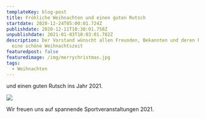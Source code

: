 ```yaml
---
templateKey: blog-post
title: Fröhliche Weihnachten und einen guten Rutsch
startdate: 2020-12-24T05:00:01.724Z
publishdate: 2020-12-11T10:30:01.758Z
unpublishdate: 2021-01-03T10:03:01.782Z
description: Der Vorstand wünscht allen Freunden, Bekannten und deren Familien
  eine schöne Weihnachtszeit
featuredpost: false
featuredimage: /img/merrychristmas.jpg
tags:
  - Weihnachten
---
```

und einen guten Rutsch ins Jahr 2021.

![](/img/weihnachtsmann_tanzt.jpg)

Wir freuen uns auf spannende Sportveranstaltungen 2021.